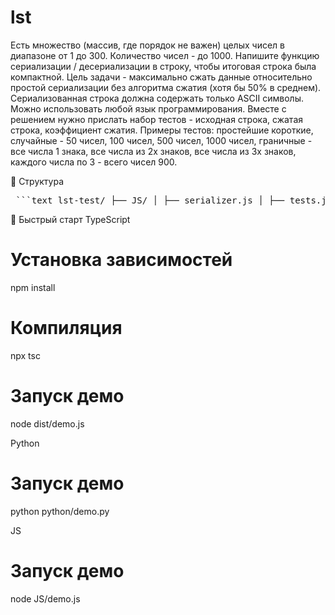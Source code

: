 # lst
Есть множество (массив, где порядок не важен) целых чисел в диапазоне от 1 до 300. 
Количество чисел - до 1000. Напишите функцию сериализации / десериализации в строку, чтобы итоговая строка была компактной.
Цель задачи - максимально сжать данные относительно простой сериализации без алгоритма сжатия (хотя бы 50% в среднем). 
Сериализованная строка должна содержать только ASCII символы. Можно использовать любой язык программирования.
Вместе с решением нужно прислать набор тестов  - исходная строка, сжатая строка, коэффициент сжатия.
Примеры тестов: простейшие короткие, случайные - 50 чисел, 100 чисел, 500 чисел, 1000 чисел, граничные - все числа 1 знака, все числа из 2х знаков, все числа из 3х знаков, каждого числа по 3 - всего чисел 900.

📁 Структура
<pre> ```text lst-test/ ├── JS/ │ ├── serializer.js │ ├── tests.js │ └── demo.js ├── TS/ │ ├── serializer.ts │ ├── tests.ts │ └── demo.ts ├── python/ │ ├── serializer.py │ ├── tests.py │ └── demo.py ├── dist/ ├── node_modules/ ├── tsconfig.json ├── package.json ├── .gitignore └── README.md ``` </pre>

🚀 Быстрый старт
TypeScript
# Установка зависимостей
npm install
# Компиляция
npx tsc
# Запуск демо
node dist/demo.js

Python
# Запуск демо
python python/demo.py

JS
# Запуск демо
node JS/demo.js